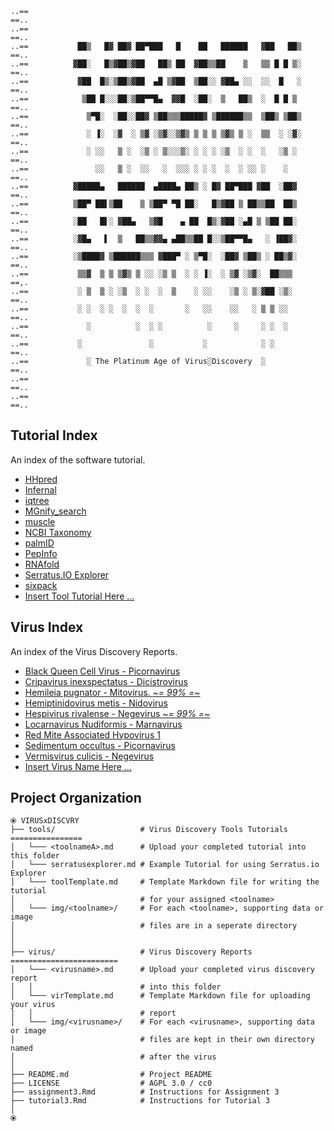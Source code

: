 ```
..==                                                                        ==..
..==                                                                        ==..
..==           ██▒   █▓ ██▓ ██▀███   █    ██   ██████   ▓██   ██▒           ==..
..==          ▓██░   █▒▓██▒▓██   ██▒ ██  ▓██▒▒██    ▒   ▒▒ █ █ ▒░           ==..
..==           ▓██  █▒░▒██▒▓██  ▄█ ▒▓██  ▒██░░ ▓██▄ ░░  ░░  █   ░           ==..
..==            ▒██ █░░░██░▒██▀▀█▄  ▓▓█  ░██░  ▒   ██▒  ░  █ █ ▒            ==..
..==             ▒▀█░  ░██░░██▓ ▒██▒▒▒█████▓ ▒██████▒▒  ▒██▒ ▒██▒           ==..
..==             ░ ▐░  ░▓  ░ ▒▓ ░▒▓░░▒▓▒ ▒ ▒ ▒ ▒▓▒ ▒ ░  ▒▒  ░ ░▓░           ==..
..==             ░ ░░   ▒ ░  ░▒ ░ ▒░░░▒░ ░ ░ ░ ░▒  ░ ░  ░   ░▒ ░            ==..
..==               ░░   ▒ ░  ░░   ░  ░░░ ░ ░ ░  ░  ░ ░░ ░    ░              ==..
..==          ▓█████▄   ██████  ▄████▄ ██▒ ░ █▓ ██▀███ ▓██  ░██▓            ==..
..==          ▒██▀ ██▌▒██    ▒ ▒██▀ ▀█ ██░   █▒▓██ ▒ ██▒▒██  ██▒            ==..
..==          ░██   █▌░ ▓██▄   ▒▓█    ▄ ██  █▒░▓██ ░▄█ ▒ ▒██ ██░            ==..
..==          ░▓█▄   ▌  ▒   ██▒▒▓▓▄ ▄██▒▒██ █░░▒██▀▀█▄   ░ ▐██▓░            ==..
..==          ░▒████▓ ▒██████▒▒▒ ▓███▀ ░ ▒▀█░  ░██▓ ▒██▒ ░ ██▒▓░            ==..
..==           ▒▒▓  ▒ ▒ ▒▓▒ ▒ ░░ ░▒ ▒  ░ ░ ▐░  ░ ▒▓ ░▒▓░  ██▒▒▒             ==,.
..==           ░ ▒  ▒ ░ ░▒  ░ ░  ░  ▒    ░ ░░    ░▒ ░ ▒░▓██ ░▒░             ==..
..==           ░ ░  ░ ░  ░  ░  ░       ░   ░░    ░░   ░ ▒ ▒ ░░              ==..
..==             ░          ░  ░ ░          ░     ░     ░ ░  ░              ==..
..==           ░               ░           ░            ░ ░                 ==..
..==             ░ The Platinum Age of Virus░Discovery  ░                   ==..
..==                                                                        ==..
..==                                                                        ==..
```

## Tutorial Index

An index of the software tutorial.

- [HHpred](tools/HHpred.md)
- [Infernal](tools/Infernal.md)
- [iqtree](tools/iqtree.md)
- [MGnify_search](tools/MGnify_search.md)
- [muscle](tools/muscle.md)
- [NCBI Taxonomy](tools/ncbi_tax.md)
- [palmID](tools/palmID.md)
- [PepInfo](tools/PepInfo.md)
- [RNAfold](tools/RNAfold.md)
- [Serratus.IO Explorer](tools/serratusexplorer.md)
- [sixpack](tools/sixpack.md)
- [Insert Tool Tutorial Here ...](tools/toolTemplate.md)

## Virus Index

An index of the Virus Discovery Reports.

- [Black Queen Cell Virus - Picornavirus](virus/BQCV.md)
- [Cripavirus inexspectatus - Dicistrovirus](virus/Cripavirus_inexspectatus.md)
- [Hemileia pugnator - Mitovirus. _~= 99% =~_](virus/Hemileia_pugnator.md)
- [Hemiptinidovirus metis - Nidovirus](virus/H_metis.md)
- [Hespivirus rivalense - Negevirus _~= 99% =~_](virus/hespivirus_rivalense.md)
- [Locarnavirus Nudiformis - Marnavirus](virus/Locarnavirus_nudiformis.md)
- [Red Mite Associated Hypovirus 1](virus/RedMiteAssociatedHypovirus1.md)
- [Sedimentum occultus - Picornavirus](virus/sedimentum_occultus.md)
- [Vermisvirus culicis - Negevirus](virus/vermisvirus_culicis.md)
- [Insert Virus Name Here ...](virus/virTemplate.md)


## Project Organization

```
⦿ VIRUSxDISCVRY
├── tools/                   # Virus Discovery Tools Tutorials ================
│   └─── <toolnameA>.md      # Upload your completed tutorial into this folder
│   └─── serratusexplorer.md # Example Tutorial for using Serratus.io Explorer
│   └─── toolTemplate.md     # Template Markdown file for writing the tutorial
│                            # for your assigned <toolname>
│   └─── img/<toolname>/     # For each <toolname>, supporting data or image
│                            # files are in a seperate directory
│        
│
├── virus/                   # Virus Discovery Reports ========================
│   └─── <virusname>.md      # Upload your completed virus discovery report
│   │                        # into this folder
│   └─── virTemplate.md      # Template Markdown file for uploading your virus
│   │                        # report
│   └─── img/<virusname>/    # For each <virusname>, supporting data or image
│                            # files are kept in their own directory named
│                            # after the virus
│
├── README.md                # Project README
├── LICENSE                  # AGPL 3.0 / cc0
├── assignment3.Rmd          # Instructions for Assignment 3
├── tutorial3.Rmd            # Instructions for Tutorial 3
│
⦿
```
